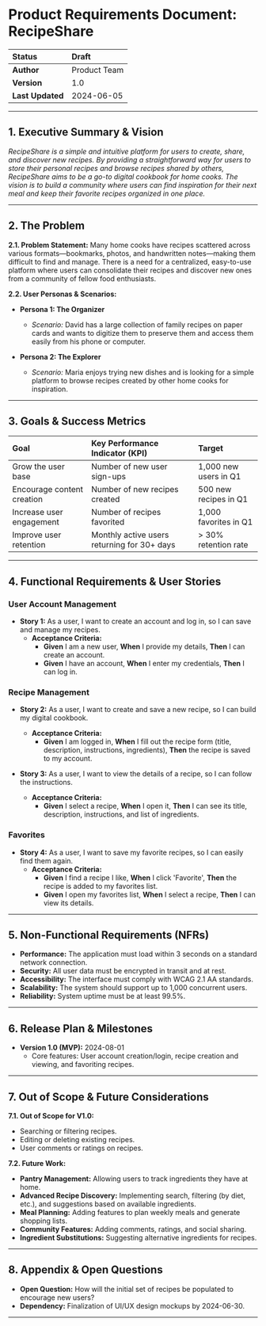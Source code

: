 # Product Requirements Document: RecipeShare

| Status | **Draft** |
| :--- | :--- |
| **Author** | Product Team |
| **Version** | 1.0 |
| **Last Updated** | 2024-06-05 |

---

## 1. Executive Summary & Vision

*RecipeShare is a simple and intuitive platform for users to create, share, and discover new recipes. By providing a straightforward way for users to store their personal recipes and browse recipes shared by others, RecipeShare aims to be a go-to digital cookbook for home cooks. The vision is to build a community where users can find inspiration for their next meal and keep their favorite recipes organized in one place.*

---

## 2. The Problem

**2.1. Problem Statement:**
Many home cooks have recipes scattered across various formats—bookmarks, photos, and handwritten notes—making them difficult to find and manage. There is a need for a centralized, easy-to-use platform where users can consolidate their recipes and discover new ones from a community of fellow food enthusiasts.

**2.2. User Personas & Scenarios:**

- **Persona 1: The Organizer**
    - *Scenario:* David has a large collection of family recipes on paper cards and wants to digitize them to preserve them and access them easily from his phone or computer.

- **Persona 2: The Explorer**
    - *Scenario:* Maria enjoys trying new dishes and is looking for a simple platform to browse recipes created by other home cooks for inspiration.

---

## 3. Goals & Success Metrics

| Goal | Key Performance Indicator (KPI) | Target |
| :--- | :--- | :--- |
| Grow the user base | Number of new user sign-ups | 1,000 new users in Q1 |
| Encourage content creation | Number of new recipes created | 500 new recipes in Q1 |
| Increase user engagement | Number of recipes favorited | 1,000 favorites in Q1 |
| Improve user retention | Monthly active users returning for 30+ days | > 30% retention rate |

---

## 4. Functional Requirements & User Stories

### User Account Management

* **Story 1:** As a user, I want to create an account and log in, so I can save and manage my recipes.
    * **Acceptance Criteria:**
        - **Given** I am a new user, **When** I provide my details, **Then** I can create an account.
        - **Given** I have an account, **When** I enter my credentials, **Then** I can log in.

### Recipe Management

* **Story 2:** As a user, I want to create and save a new recipe, so I can build my digital cookbook.
    * **Acceptance Criteria:**
        - **Given** I am logged in, **When** I fill out the recipe form (title, description, instructions, ingredients), **Then** the recipe is saved to my account.

* **Story 3:** As a user, I want to view the details of a recipe, so I can follow the instructions.
    * **Acceptance Criteria:**
        - **Given** I select a recipe, **When** I open it, **Then** I can see its title, description, instructions, and list of ingredients.

### Favorites

* **Story 4:** As a user, I want to save my favorite recipes, so I can easily find them again.
    * **Acceptance Criteria:**
        - **Given** I find a recipe I like, **When** I click 'Favorite', **Then** the recipe is added to my favorites list.
        - **Given** I open my favorites list, **When** I select a recipe, **Then** I can view its details.

---

## 5. Non-Functional Requirements (NFRs)

- **Performance:** The application must load within 3 seconds on a standard network connection.
- **Security:** All user data must be encrypted in transit and at rest.
- **Accessibility:** The interface must comply with WCAG 2.1 AA standards.
- **Scalability:** The system should support up to 1,000 concurrent users.
- **Reliability:** System uptime must be at least 99.5%.

---

## 6. Release Plan & Milestones

- **Version 1.0 (MVP):** 2024-08-01
    - Core features: User account creation/login, recipe creation and viewing, and favoriting recipes.

---

## 7. Out of Scope & Future Considerations

**7.1. Out of Scope for V1.0:**
- Searching or filtering recipes.
- Editing or deleting existing recipes.
- User comments or ratings on recipes.

**7.2. Future Work:**
- **Pantry Management:** Allowing users to track ingredients they have at home.
- **Advanced Recipe Discovery:** Implementing search, filtering (by diet, etc.), and suggestions based on available ingredients.
- **Meal Planning:** Adding features to plan weekly meals and generate shopping lists.
- **Community Features:** Adding comments, ratings, and social sharing.
- **Ingredient Substitutions:** Suggesting alternative ingredients for recipes.

---

## 8. Appendix & Open Questions

- **Open Question:** How will the initial set of recipes be populated to encourage new users?
- **Dependency:** Finalization of UI/UX design mockups by 2024-06-30.

---
